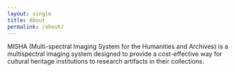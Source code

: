 ```yaml
---
layout: single
title: About
permalink: /about/
---
```


MISHA (Multi-spectral Imaging System for the Humanities and Archives) is a multispectral imaging system designed to provide a cost-effective way for cultural heritage institutions to research artifacts in their collections.